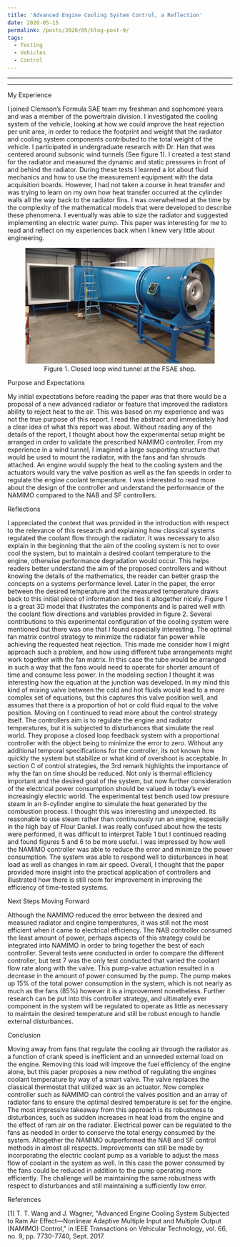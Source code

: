 ```yaml
---
title: 'Advanced Engine Cooling System Control, a Reflection'
date: 2020-05-15
permalink: /posts/2020/05/blog-post-9/
tags:
  - Testing
  - Vehicles
  - Control
---
```


------
 
------

My Experience

I joined Clemson’s Formula SAE team my freshman and sophomore years and was a member of the powertrain division. I investigated the cooling system of the vehicle, looking at how we could improve the heat rejection per unit area, in order to reduce the footprint and weight that the radiator and cooling system components contributed to the total weight of the vehicle. I participated in undergraduate research with Dr. Han that was centered around subsonic wind tunnels (See figure 1). I created a test stand for the radiator and measured the dynamic and static pressures in front of and behind the radiator. During these tests I learned a lot about fluid mechanics and how to use the measurement equipment with the data acquisition boards. However, I had not taken a course in heat transfer and was trying to learn on my own how heat transfer occurred at the cylinder walls all the way back to the radiator fins. I was overwhelmed at the time by the complexity of the mathematical models that were developed to describe these phenomena. I eventually was able to size the radiator and suggested implementing an electric water pump. This paper was interesting for me to read and reflect on my experiences back when I knew very little about engineering. 


<p align="center">
<img src='/images/closed_loop_wt.jpg'>
<br>
Figure 1. Closed loop wind tunnel at the FSAE shop.
</p>

Purpose and Expectations

My initial expectations before reading the paper was that there would be a proposal of a new advanced radiator or feature that improved the radiators ability to reject heat to the air. This was based on my experience and was not the true purpose of this report. I read the abstract and immediately had a clear idea of what this report was about. Without reading any of the details of the report, I thought about how the experimental setup might be arranged in order to validate the prescribed NAMIMO controller. From my experience in a wind tunnel, I imagined a large supporting structure that would be used to mount the radiator, with the fans and fan shrouds attached. An engine would supply the heat to the cooling system and the actuators would vary the valve position as well as the fan speeds in order to regulate the engine coolant temperature. I was interested to read more about the design of the controller and understand the performance of the NAMIMO compared to the NAB and SF controllers. 

Reflections

I appreciated the context that was provided in the introduction with respect to the relevance of this research and explaining how classical systems regulated the coolant flow through the radiator. It was necessary to also explain in the beginning that the aim of the cooling system is not to over cool the system, but to maintain a desired coolant temperature to the engine, otherwise performance degradation would occur. This helps readers better understand the aim of the proposed controllers and without knowing the details of the mathematics, the reader can better grasp the concepts on a systems performance level. Later in the paper, the error between the desired temperature and the measured temperature draws back to this initial piece of information and ties it altogether nicely. Figure 1 is a great 3D model that illustrates the components and is paired well with the coolant flow directions and variables provided in figure 2. Several contributions to this experimental configuration of the cooling system were mentioned but there was one that I found especially interesting. The optimal fan matrix control strategy to minimize the radiator fan power while achieving the requested heat rejection. This made me consider how I might approach such a problem, and how using different tube arrangements might work together with the fan matrix. In this case the tube would be arranged in such a way that the fans would need to operate for shorter amount of time and consume less power. In the modeling section I thought it was interesting how the equation at the junction was developed. In my mind this kind of mixing valve between the cold and hot fluids would lead to a more complex set of equations, but this captures this valve position well, and assumes that there is a proportion of hot or cold fluid equal to the valve position. Moving on I continued to read more about the control strategy itself. The controllers aim is to regulate the engine and radiator temperatures, but it is subjected to disturbances that simulate the real world. They propose a closed loop feedback system with a proportional controller with the object being to minimize the error to zero. Without any additional temporal specifications for the controller, its not known how quickly the system but stabilize or what kind of overshoot is acceptable. In section C of control strategies, the 3rd remark highlights the importance of why the fan on time should be reduced. Not only is thermal efficiency important and the desired goal of the system, but now further consideration of the electrical power consumption should be valued in today’s ever increasingly electric world. The experimental test bench used low pressure steam in an 8-cylinder engine to simulate the heat generated by the combustion process. I thought this was interesting and unexpected. Its reasonable to use steam rather than continuously run an engine, especially in the high bay of Flour Daniel. I was really confused about how the tests were performed, it was difficult to interpret Table 1 but I continued reading and found figures 5 and 6 to be more useful. I was impressed by how well the NAMIMO controller was able to reduce the error and minimize the power consumption. The system was able to respond well to disturbances in heat load as well as changes in ram air speed. Overall, I thought that the paper provided more insight into the practical application of controllers and illustrated how there is still room for improvement in improving the efficiency of time-tested systems.  

Next Steps Moving Forward

Although the NAMIMO reduced the error between the desired and measured radiator and engine temperatures, it was still not the most efficient when it came to electrical efficiency. The NAB controller consumed the least amount of power, perhaps aspects of this strategy could be integrated into NAMIMO in order to bring together the best of each controller. Several tests were conducted in order to compare the different controller, but test 7 was the only test conducted that varied the coolant flow rate along with the valve. This pump-valve actuation resulted in a decrease in the amount of power consumed by the pump. The pump makes up 15% of the total power consumption in the system, which is not nearly as much as the fans (85%) however it is a improvement nonetheless. Further research can be put into this controller strategy, and ultimately ever component in the system will be regulated to operate as little as necessary to maintain the desired temperature and still be robust enough to handle external disturbances. 

Conclusion

Moving away from fans that regulate the cooling air through the radiator as a function of crank speed is inefficient and an unneeded external load on the engine. Removing this load will improve the fuel efficiency of the engine alone, but this paper proposes a new method of regulating the engines coolant temperature by way of a smart valve. The valve replaces the classical thermostat that utilized wax as an actuator. Now complex controller such as NAMIMO can control the valves position and an array of radiator fans to ensure the optimal desired temperature is set for the engine. The most impressive takeaway from this approach is its robustness to disturbances, such as sudden increases in heat load from the engine and the effect of ram air on the radiator. Electrical power can be regulated to the fans as needed in order to conserve the total energy consumed by the system. Altogether the NAMIMO outperformed the NAB and SF control methods in almost all respects. Improvements can still be made by incorporating the electric coolant pump as a variable to adjust the mass flow of coolant in the system as well. In this case the power consumed by the fans could be reduced in addition to the pump operating more efficiently. The challenge will be maintaining the same robustness with respect to disturbances and still maintaining a sufficiently low error. 

References

[1] T. T. Wang and J. Wagner, "Advanced Engine Cooling System Subjected to Ram Air Effect—Nonlinear Adaptive Multiple Input and Multiple Output (NAMIMO) Control," in IEEE Transactions on Vehicular Technology, vol. 66, no. 9, pp. 7730-7740, Sept. 2017.